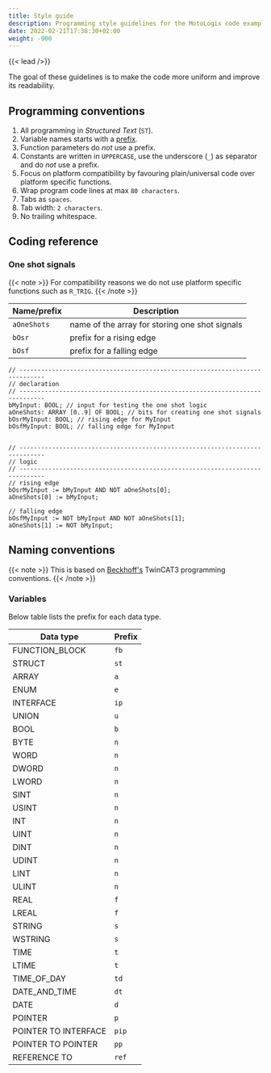 ```yaml
---
title: Style guide
description: Programming style guidelines for the MotoLogix code examples.
date: 2022-02-21T17:38:30+02:00
weight: -900
---
```


{{< lead />}}

The goal of these guidelines is to make the code more uniform and
improve its readability.

## Programming conventions

1. All programming in *Structured Text* (`ST`).
1. Variable names starts with a [prefix](#naming-conventions).
1. Function parameters do *not* use a prefix.
1. Constants are written in `UPPERCASE`, use the underscore (`_`) as
   separator and do *not* use a prefix.
1. Focus on platform compatibility by favouring plain/universal code over
   platform specific functions.
1. Wrap program code lines at max `80 characters`.
1. Tabs as `spaces`.
1. Tab width: `2 characters`.
1. No trailing whitespace.

## Coding reference

### One shot signals

{{< note >}}
For compatibility reasons we do not use platform specific functions such
as `R_TRIG`.
{{< /note >}}

| Name/prefix | Description                                    |
| ----------- | ---------------------------------------------- |
| `aOneShots` | name of the array for storing one shot signals |
| `bOsr`      | prefix for a rising edge                       |
| `bOsf`      | prefix for a falling edge                      |

```iecst
// -----------------------------------------------------------------------------
// declaration
// -----------------------------------------------------------------------------
bMyInput: BOOL; // input for testing the one shot logic
aOneShots: ARRAY [0..9] OF BOOL; // bits for creating one shot signals
bOsrMyInput: BOOL; // rising edge for MyInput
bOsfMyInput: BOOL; // falling edge for MyInput


// -----------------------------------------------------------------------------
// logic
// -----------------------------------------------------------------------------
// rising edge
bOsrMyInput := bMyInput AND NOT aOneShots[0];
aOneShots[0] := bMyInput;

// falling edge
bOsfMyInput := NOT bMyInput AND NOT aOneShots[1];
aOneShots[1] := NOT bMyInput;
```

## Naming conventions

{{< note >}}
This is based on
[Beckhoff's](https://infosys.beckhoff.com/english.php?content=../content/1033/tc3_plc_intro/3363785099.html)
TwinCAT3 programming conventions.
{{< /note >}}

### Variables

Below table lists the prefix for each data type.

| Data type            | Prefix |
| -------------------- | ------ |
| FUNCTION_BLOCK       | `fb`   |
| STRUCT               | `st`   |
| ARRAY                | `a`    |
| ENUM                 | `e`    |
| INTERFACE            | `ip`   |
| UNION                | `u`    |
| BOOL                 | `b`    |
| BYTE                 | `n`    |
| WORD                 | `n`    |
| DWORD                | `n`    |
| LWORD                | `n`    |
| SINT                 | `n`    |
| USINT                | `n`    |
| INT                  | `n`    |
| UINT                 | `n`    |
| DINT                 | `n`    |
| UDINT                | `n`    |
| LINT                 | `n`    |
| ULINT                | `n`    |
| REAL                 | `f`    |
| LREAL                | `f`    |
| STRING               | `s`    |
| WSTRING              | `s`    |
| TIME                 | `t`    |
| LTIME                | `t`    |
| TIME_OF_DAY          | `td`   |
| DATE_AND_TIME        | `dt`   |
| DATE                 | `d`    |
| POINTER              | `p`    |
| POINTER TO INTERFACE | `pip`  |
| POINTER TO POINTER   | `pp`   |
| REFERENCE TO         | `ref`  |
